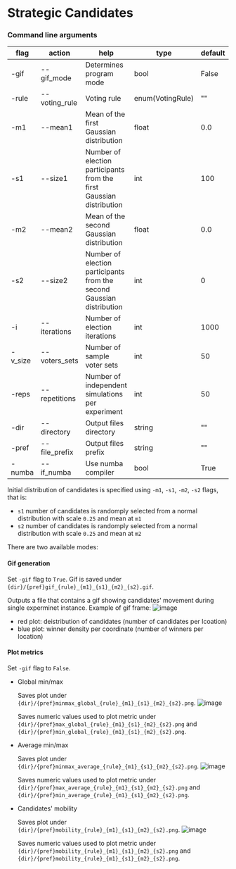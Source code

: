 # Strategic Candidates

### Command line arguments

| flag    | action        | help                                                                  | type             | default |
|---------|---------------|-----------------------------------------------------------------------|------------------|---------|
| -gif    | --gif_mode    | Determines program mode                                               | bool             | False   |
| -rule   | --voting_rule | Voting rule                                                           | enum(VotingRule) | ""      |
| -m1     | --mean1       | Mean of the first Gaussian distribution                               | float            | 0.0     |
| -s1     | --size1       | Number of election participants from the first Gaussian distribution  | int              | 100     |
| -m2     | --mean2       | Mean of the second Gaussian distribution                              | float            | 0.0     |
| -s2     | --size2       | Number of election participants from the second Gaussian distribution | int              | 0       |
| -i      | --iterations  | Number of election iterations                                         | int              | 1000    |
| -v_size | --voters_sets | Number of sample voter sets                                           | int              | 50      |
| -reps   | --repetitions | Number of independent simulations per experiment                      | int              | 50      |
| -dir    | --directory   | Output files directory                                                | string           | ""      |
| -pref   | --file_prefix | Output files prefix                                                   | string           | ""      |
| -numba  | --if_numba    | Use numba compiler                                                    | bool             | True    |

Initial distribution of candidates is specified using `-m1`, `-s1`, `-m2`, `-s2` flags, that is:
- `s1` number of candidates is randomply selected from a normal distribution with scale `0.25` and mean at `m1` 
- `s2` number of candidates is randomply selected from a normal distribution with scale `0.25` and mean at `m2`





There are two available modes:

#### Gif generation
Set `-gif` flag to `True`.
Gif is saved under `{dir}/{pref}gif_{rule}_{m1}_{s1}_{m2}_{s2}.gif`.

Outputs a file that contains a gif showing candidates' movement during single experminet instance.
Example of gif frame:
![image](https://user-images.githubusercontent.com/43890663/172222235-c954aac7-8e64-44e0-b29f-d2ad09315375.png)

- red plot: deistribution of candidates (number of candidates per lcoation)
- blue plot: winner density per coordinate (number of winners per location)

#### Plot metrics
Set `-gif` flag to `False`.

- Global min/max

    Saves plot under `{dir}/{pref}minmax_global_{rule}_{m1}_{s1}_{m2}_{s2}.png`.
    ![image](https://user-images.githubusercontent.com/43890663/172223284-4eb7a29a-80e6-4f3d-9a4f-daf7920f8a06.png)
    
    Saves numeric values used to plot metric under `{dir}/{pref}max_global_{rule}_{m1}_{s1}_{m2}_{s2}.png` and `{dir}/{pref}min_global_{rule}_{m1}_{s1}_{m2}_{s2}.png`.

- Average min/max

    Saves plot under `{dir}/{pref}minmax_average_{rule}_{m1}_{s1}_{m2}_{s2}.png`.
    ![image](https://user-images.githubusercontent.com/43890663/172223354-82d6e374-eec9-43dd-8d8f-6d9c45f5d5c6.png)
    
    Saves numeric values used to plot metric under `{dir}/{pref}max_average_{rule}_{m1}_{s1}_{m2}_{s2}.png` and `{dir}/{pref}min_average_{rule}_{m1}_{s1}_{m2}_{s2}.png`.
    
- Candidates' mobility

    Saves plot under `{dir}/{pref}mobility_{rule}_{m1}_{s1}_{m2}_{s2}.png`.
    ![image](https://user-images.githubusercontent.com/43890663/172223312-551d34df-1a22-4859-9bde-d69d5670077d.png)
    
    Saves numeric values used to plot metric under `{dir}/{pref}mobility_{rule}_{m1}_{s1}_{m2}_{s2}.png` and `{dir}/{pref}mobility_{rule}_{m1}_{s1}_{m2}_{s2}.png`.
 


